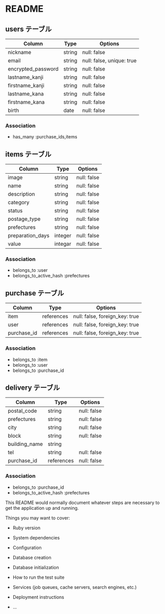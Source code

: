 # README

## users テーブル

| Column             | Type       | Options                        |
| ------------------ | ---------- | ------------------------------ |
| nickname           | string     | null: false                    |
| email              | string     | null: false, unique: true      |
| encrypted_password | string     | null: false                    |
| lastname_kanji     | string     | null: false                    |
| firstname_kanji    | string     | null: false                    |
| lastname_kana      | string     | null: false                    |
| firstname_kana     | string     | null: false                    |
| birth              | date       | null: false                    |

### Association

- has_many :purchase_ids,items

## items テーブル

| Column             | Type       | Options                        |
| ------------------ | ---------- | ------------------------------ |
| image              | string     | null: false                    |
| name               | string     | null: false                    |
| description        | string     | null: false                    |
| category           | string     | null: false                    |
| status             | string     | null: false                    |
| postage_type       | string     | null: false                    |
| prefectures        | string     | null: false                    |
| preparation_days   | integer    | null: false                    |
| value              | integar    | null: false                    |

### Association

- belongs_to :user
- belongs_to_active_hash :prefectures

## purchase テーブル

| Column             | Type       | Options                        |
| ------------------ | ---------- | ------------------------------ |
| item               | references | null: false, foreign_key: true |
| user               | references | null: false, foreign_key: true |
| purchase_id        | references | null: false, foreign_key: true |

### Association

- belongs_to :item
- belongs_to :user
- belongs_to :purchase_id

## delivery テーブル

| Column             | Type       | Options                        |
| ------------------ | ---------- | ------------------------------ |
| postal_code        | string     | null: false                    |
| prefectures        | string     | null: false                    |
| city               | string     | null: false                    |
| block              | string     | null: false                    |
| building_name      | string     |                                |
| tel                | string     | null: false                    |
| purchase_id        | references | null: false                    |

### Association

- belongs_to :purchase_id
- belongs_to_active_hash :prefectures

This README would normally document whatever steps are necessary to get the
application up and running.

Things you may want to cover:

* Ruby version

* System dependencies

* Configuration

* Database creation

* Database initialization

* How to run the test suite

* Services (job queues, cache servers, search engines, etc.)

* Deployment instructions

* ...
